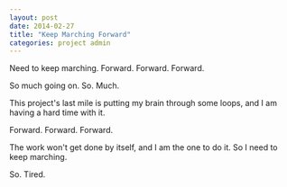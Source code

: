 ```yaml
---
layout: post
date: 2014-02-27
title: "Keep Marching Forward"
categories: project admin
---
```



Need to keep marching. Forward. Forward. Forward.

So much going on. So. Much.

This project's last mile is putting my brain through some loops, and I am having a hard time with it.

Forward. Forward. Forward.

The work won't get done by itself, and I am the one to do it. So I need to keep marching.

So. Tired.
